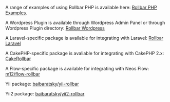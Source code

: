A range of examples of using Rollbar PHP is available here:
[Rollbar PHP Examples](https://github.com/rollbar/rollbar-php-examples).

A Wordpress Plugin is available through Wordpress Admin Panel or through Wordpress
Plugin directory: [Rollbar Wordpress](https://wordpress.org/plugins/rollbar/)

A Laravel-specific package is available for integrating with Laravel:
[Rollbar Laravel](https://github.com/rollbar/rollbar-php-laravel)

A CakePHP-specific package is avaliable for integrating with CakePHP 2.x:
[CakeRollbar](https://github.com/tranfuga25s/CakeRollbar)

A Flow-specific package is available for integrating with Neos Flow:
[m12/flow-rollbar](https://packagist.org/packages/m12/flow-rollbar)

Yii package: [baibaratsky/yii-rollbar](https://github.com/baibaratsky/yii-rollbar)

Yii2 package: [baibaratsky/yii2-rollbar](https://github.com/baibaratsky/yii2-rollbar)
